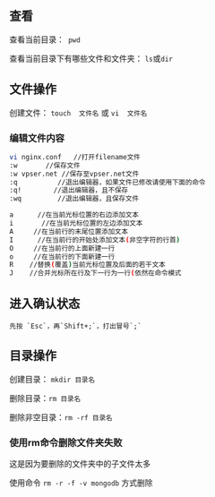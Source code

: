 ## 查看

查看当前目录：` pwd`

查看当前目录下有哪些文件和文件夹： `ls`或`dir`

## 文件操作

创建文件： `touch  文件名`    或  `vi  文件名`

### 编辑文件内容

```sh
vi nginx.conf   //打开filename文件
:w       //保存文件
:w vpser.net //保存至vpser.net文件
:q          //退出编辑器，如果文件已修改请使用下面的命令
:q!        //退出编辑器，且不保存
:wq         //退出编辑器，且保存文件

a      //在当前光标位置的右边添加文本
i       //在当前光标位置的左边添加文本
A     //在当前行的末尾位置添加文本
I      //在当前行的开始处添加文本(非空字符的行首)
O     //在当前行的上面新建一行
o     //在当前行的下面新建一行
R    //替换(覆盖)当前光标位置及后面的若干文本
J    //合并光标所在行及下一行为一行(依然在命令模式
```

## 进入确认状态

```
先按 `Esc`，再`Shift+;`，打出冒号`;`
```

## 目录操作

创建目录： `mkdir 目录名`

删除目录：`rm 目录名`

删除非空目录：`rm -rf 目录名`

### 使用rm命令删除文件夹失败

这是因为要删除的文件夹中的子文件太多

使用命令 `rm -r -f -v mongodb` 方式删除
